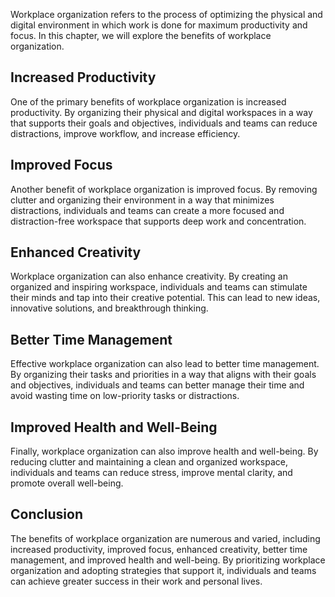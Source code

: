 
Workplace organization refers to the process of optimizing the physical and digital environment in which work is done for maximum productivity and focus. In this chapter, we will explore the benefits of workplace organization.

Increased Productivity
----------------------

One of the primary benefits of workplace organization is increased productivity. By organizing their physical and digital workspaces in a way that supports their goals and objectives, individuals and teams can reduce distractions, improve workflow, and increase efficiency.

Improved Focus
--------------

Another benefit of workplace organization is improved focus. By removing clutter and organizing their environment in a way that minimizes distractions, individuals and teams can create a more focused and distraction-free workspace that supports deep work and concentration.

Enhanced Creativity
-------------------

Workplace organization can also enhance creativity. By creating an organized and inspiring workspace, individuals and teams can stimulate their minds and tap into their creative potential. This can lead to new ideas, innovative solutions, and breakthrough thinking.

Better Time Management
----------------------

Effective workplace organization can also lead to better time management. By organizing their tasks and priorities in a way that aligns with their goals and objectives, individuals and teams can better manage their time and avoid wasting time on low-priority tasks or distractions.

Improved Health and Well-Being
------------------------------

Finally, workplace organization can also improve health and well-being. By reducing clutter and maintaining a clean and organized workspace, individuals and teams can reduce stress, improve mental clarity, and promote overall well-being.

Conclusion
----------

The benefits of workplace organization are numerous and varied, including increased productivity, improved focus, enhanced creativity, better time management, and improved health and well-being. By prioritizing workplace organization and adopting strategies that support it, individuals and teams can achieve greater success in their work and personal lives.

